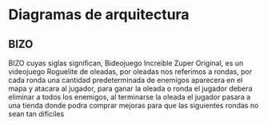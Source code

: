 # Diagramas de arquitectura

## BIZO
BIZO cuyas siglas significan, Bideojuego Increible Zuper Original, es un videojuego Roguelite de oleadas, por oleadas nos referimos a rondas, por cada ronda una cantidad predeterminada de enemigos aparecera en el mapa y atacara al jugador, para ganar la oleada o ronda el jugador debera eliminar a todos los enemigos, al terminarse la oleada el jugador pasara a una tienda donde podra comprar mejoras para que las siguientes rondas no sean tan dificiles
